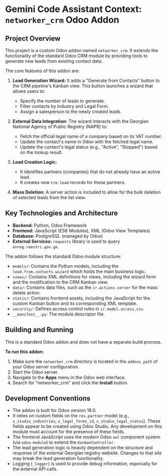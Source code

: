 # Gemini Code Assistant Context: `networker_crm` Odoo Addon

## Project Overview

This project is a custom Odoo addon named `networker_crm`. It extends the functionality of the standard Odoo CRM module by providing tools to generate new leads from existing contact data.

The core features of this addon are:

1.  **Lead Generation Wizard:** It adds a "Generate from Contacts" button to the CRM pipeline's Kanban view. This button launches a wizard that allows users to:
    *   Specify the number of leads to generate.
    *   Filter contacts by Industry and Legal Form.
    *   Assign a salesperson to the newly created leads.

2.  **External Data Integration:** The wizard interacts with the Georgian National Agency of Public Registry (NAPR) to:
    *   Fetch the official legal name of a company based on its VAT number.
    *   Update the contact's name in Odoo with the fetched legal name.
    *   Update the contact's legal status (e.g., "Active", "Stopped") based on the lookup result.

3.  **Lead Creation Logic:**
    *   It identifies partners (companies) that do not already have an active lead.
    *   It creates new `crm.lead` records for these partners.

4.  **Mass Deletion:** A server action is included to allow for the bulk deletion of selected leads from the list view.

## Key Technologies and Architecture

*   **Backend:** Python, Odoo Framework
*   **Frontend:** JavaScript (ES6 Modules), XML (Odoo View Templates)
*   **Database:** PostgreSQL (managed by Odoo)
*   **External Services:** `requests` library is used to query `enreg.reestri.gov.ge`.

The addon follows the standard Odoo module structure:
*   `models/`: Contains the Python models, including the `lead.from.contacts.wizard` which holds the main business logic.
*   `views/`: Contains XML definitions for views, including the wizard form and the modification to the CRM Kanban view.
*   `data/`: Contains data files, such as the `ir.actions.server` for the mass delete action.
*   `static/`: Contains frontend assets, including the JavaScript for the custom Kanban button and its corresponding XML template.
*   `security/`: Defines access control rules in `ir.model.access.csv`.
*   `__manifest__.py`: The module descriptor file.

## Building and Running

This is a standard Odoo addon and does not have a separate build process.

**To run this addon:**

1.  Make sure the `networker_crm` directory is located in the `addons_path` of your Odoo server configuration.
2.  Start the Odoo server.
3.  Navigate to the **Apps** menu in the Odoo web interface.
4.  Search for "networker_crm" and click the **Install** button.

## Development Conventions

*   The addon is built for Odoo version 18.0.
*   It relies on custom fields on the `res.partner` model (e.g., `x_studio_industries`, `x_legal_forms_id`, `x_studio_legal_status`). These fields appear to be created using Odoo Studio. Any development on this module must account for the presence of these fields.
*   The frontend JavaScript uses the modern Odoo `owl` component system (via `odoo-module`) to extend the `KanbanController`.
*   The lead generation logic is heavily dependent on the structure and response of the external Georgian registry website. Changes to that site may break the lead generation functionality.
*   Logging (`_logger`) is used to provide debug information, especially for the external API calls.
